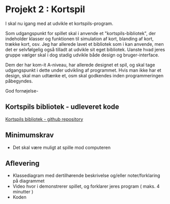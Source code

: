 # Projekt 2 : Kortspil

I skal nu igang med at udvikle et kortspils-program.

Som udgangspunkt for spillet skal i anvende et "kortspils-bibliotek", der indeholder klasser og funktionen til simulation af kort, blanding af kort, trække kort, osv.
Jeg har allerede lavet et bibliotek som i kan anvende, men det er selvfølgelig også tilladt at udvikle sit eget bibliotek.
Uanste hvad jeres gruppe vælger skal i dog stadig udvikle både design og bruger-interface.

Dem der har kom-it A-niveau, har allerede designet et spil, og skal tage udgangspunkt i dette under udvikling af programmet.
Hvis man ikke har et design, skal man udtænke et, osm skal godkendes inden programmeringen påbegyndes.

God fornøjelse-

## Kortspils bibliotek - udleveret kode

[Kortspils bibliotek - github repository](https://github.com/prog2di/KortspilsBibliotek/tree/main)

## Minimumskrav

- Det skal være muligt at spille mod computeren

## Aflevering

- Klassediagram med dertilhørende beskrivelse og/eller noter/forklaring på diagrammet
- Video hvor i demonstrerer spillet, og forklarer jeres program ( maks. 4 minutter )
- Koden

